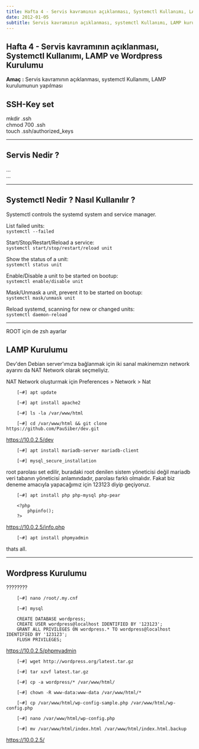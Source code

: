 ```yaml
---
title: Hafta 4 - Servis kavramının açıklanması, Systemctl Kullanımı, LAMP ve Wordpress Kurulumu
date: 2012-01-05
subtitle: Servis kavramının açıklanması, systemctl Kullanımı, LAMP kurulumunun yapılması
---
```


## Hafta 4 - Servis kavramının açıklanması, Systemctl Kullanımı, LAMP ve Wordpress Kurulumu

**Amaç :** Servis kavramının açıklanması, systemctl Kullanımı, LAMP kurulumunun yapılması

## SSH-Key set

mkdir .ssh  
chmod 700 .ssh  
touch .ssh/authorized_keys  


---

## Servis Nedir ?

...  
...

---

## Systemctl Nedir ? Nasıl Kullanılır ?

Systemctl controls the systemd system and service manager.

List failed units:  
`systemctl --failed`

Start/Stop/Restart/Reload a service:  
`systemctl start/stop/restart/reload unit`

Show the status of a unit:  
`systemctl status unit`

Enable/Disable a unit to be started on bootup:  
`systemctl enable/disable unit`

Mask/Unmask a unit, prevent it to be started on bootup:  
`systemctl mask/unmask unit`

Reload systemd, scanning for new or changed units:  
`systemctl daemon-reload`

---

ROOT için de zsh ayarlar


## LAMP Kurulumu

Dev'den Debian server'ımıza bağlanmak için iki sanal makinemızın network ayarını da NAT Network olarak seçmeliyiz.

NAT Network oluşturmak için Preferences > Network > Nat

```
	[~#] apt update
```
```
	[~#] apt install apache2
```
```
	[~#] ls -la /var/www/html
```
```
	[~#] cd /var/www/html && git clone https://github.com/PauSiber/dev.git
```
https://10.0.2.5/dev
```
	[~#] apt install mariadb-server mariadb-client
```
```
	[~#] mysql_secure_installation
```
root parolası set edilir, buradaki root denilen sistem yöneticisi değil mariadb veri tabanın yöneticisi anlamındadır, parolası farklı olmalıdır. Fakat biz deneme amacıyla yapacağımız için 123123 diyip geçiyoruz.
```
	[~#] apt install php php-mysql php-pear
```
```
	<?php
    	phpinfo();
	?>
```
https://10.0.2.5/info.php
```
	[~#] apt install phpmyadmin
```

thats all.

---

## Wordpress Kurulumu

????????
```
	[~#] nano /root/.my.cnf
```
```
	[~#] mysql
```
```
	CREATE DATABASE wordpress;
	CREATE USER wordpress@localhost IDENTIFIED BY '123123';
	GRANT ALL PRIVILEGES ON wordpress.* TO wordpress@localhost IDENTIFIED BY '123123';
	FLUSH PRIVILEGES;
```
https://10.0.2.5/phpmyadmin
```
	[~#] wget http://wordpress.org/latest.tar.gz
```
```
	[~#] tar xzvf latest.tar.gz
```
```
	[~#] cp -a wordpress/* /var/www/html/ 
```
```
	[~#] chown -R www-data:www-data /var/www/html/*
```
```
	[~#] cp /var/www/html/wp-config-sample.php /var/www/html/wp-config.php
```
``` 
	[~#] nano /var/www/html/wp-config.php
```
```
	[~#] mv /var/www/html/index.html /var/www/html/index.html.backup
```
https://10.0.2.5/
